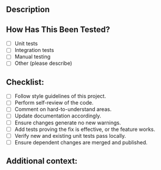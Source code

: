 ## Description

<!-- Summarize the change and, which issue is fixed. Include relevant motivation and context. -->

## How Has This Been Tested?

<!-- Describe tests run to verify the changes. -->

- [ ] Unit tests
- [ ] Integration tests
- [ ] Manual testing
- [ ] Other (please describe)

## Checklist:

- [ ] Follow style guidelines of this project.
- [ ] Perform self-review of the code.
- [ ] Comment on hard-to-understand areas.
- [ ] Update documentation accordingly.
- [ ] Ensure changes generate no new warnings.
- [ ] Add tests proving the fix is effective, or the feature works.
- [ ] Verify new and existing unit tests pass locally.
- [ ] Ensure dependent changes are merged and published.

## Additional context:

<!-- Add any other context about the PR here. -->